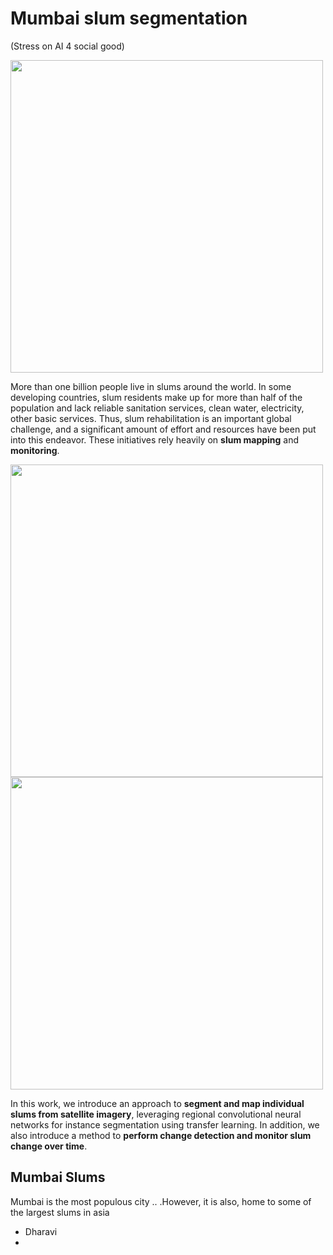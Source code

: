 # Mumbai slum segmentation

(Stress on AI 4 social good)

<img src="https://github.com/cbsudux/Mumbai-slum-segmentation/blob/master/assets/images/intro-min.jpg" width="500">

More than one billion people live in slums around the world. In some developing
countries, slum residents make up for more than half of the population and lack
reliable sanitation services, clean water, electricity, other basic services. Thus, slum
rehabilitation is an important global challenge, and a significant
amount of effort and resources have been put into this endeavor. These initiatives
rely heavily on **slum mapping** and **monitoring**.

<img src="https://github.com/cbsudux/Mumbai-slum-segmentation/blob/master/assets/images/intro-min.jpg" width="500" align center>


<img src="https://github.com/cbsudux/Mumbai-slum-segmentation/blob/master/assets/images/intro_2.jpg" width="500" align center>

In this work, we introduce an approach to **segment and map individual slums from
satellite imagery**, leveraging regional convolutional neural networks for instance
segmentation using transfer learning. In addition, we also introduce a method to
**perform change detection and monitor slum change over time**.


## Mumbai Slums

Mumbai is the most populous city .. .However, it is also, home to some of the largest slums in asia

- Dharavi
- 

